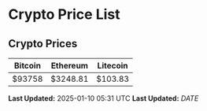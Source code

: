 # Crypto Price List

## Crypto Prices
| Bitcoin | Ethereum | Litecoin |
| ------- | -------- | -------- |
| $93758 | $3248.81 | $103.83 |
**Last Updated:** 2025-01-10 05:31 UTC
**Last Updated:** $DATE$
